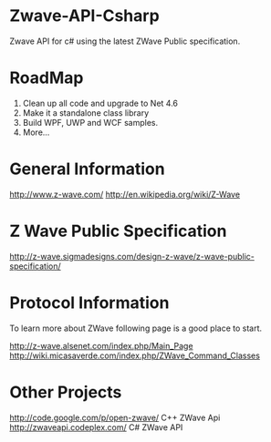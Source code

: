# Zwave-API-Csharp
Zwave API for c# using the latest ZWave Public specification.

# RoadMap
1. Clean up all code and upgrade to Net 4.6
2. Make it a standalone class library
3. Build WPF, UWP and WCF samples.
4. More...

# General Information
http://www.z-wave.com/ 
http://en.wikipedia.org/wiki/Z-Wave

# Z Wave Public Specification
http://z-wave.sigmadesigns.com/design-z-wave/z-wave-public-specification/

# Protocol Information
To learn more about ZWave following page is a good place to start.

http://z-wave.alsenet.com/index.php/Main_Page 
http://wiki.micasaverde.com/index.php/ZWave_Command_Classes

# Other Projects
http://code.google.com/p/open-zwave/ C++ ZWave Api
http://zwaveapi.codeplex.com/ C# ZWave API
